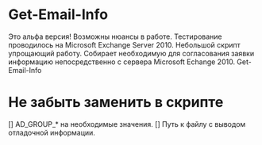 # Get-Email-Info

Это альфа версия! Возможны нюансы в работе. Тестирование проводилось на Microsoft Exchange Server 2010.
Небольшой скрипт упрощающий работу. Собирает необходимую для согласования заявки информацию непосредственно с сервера Microsoft Echange 2010.
Get-Email-Info

# Не забыть заменить в скрипте 
[] AD_GROUP_* на необходимые значения. 
[] Путь к файлу с выводом отладочной информации.
